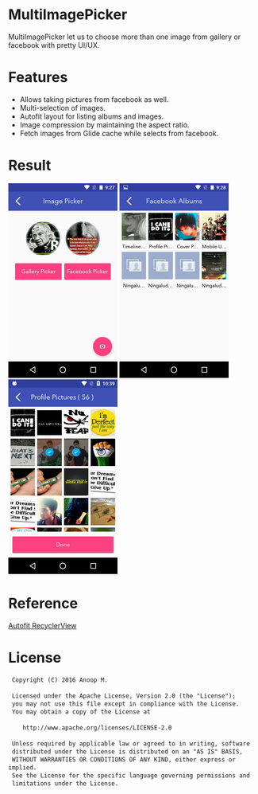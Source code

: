 MultiImagePicker
===========

MultiImagePicker let us to choose more than one image from gallery or facebook with pretty UI/UX.

Features
==========

* Allows taking pictures from facebook as well.
* Multi-selection of images.
* Autofit layout for listing albums and images.
* Image compression by maintaining the aspect ratio.
* Fetch images from Glide cache while selects from facebook.

Result
==========

![Welcome UI](https://github.com/anoopmaddasseri/MultiImagePicker/blob/master/screenshots/Screenshot_20160502-092751.png?raw=true ) ![Albums](https://github.com/anoopmaddasseri/MultiImagePicker/blob/master/screenshots/Screenshot_20160502-092812.png?raw=true) ![Images](https://github.com/anoopmaddasseri/MultiImagePicker/blob/master/screenshots/Screenshot_20160502-103942.png?raw=true) 

Reference
=============
[Autofit RecyclerView](https://github.com/chiuki/android-recyclerview)


License
==========
```
 Copyright (C) 2016 Anoop M.
 
 Licensed under the Apache License, Version 2.0 (the "License");
 you may not use this file except in compliance with the License.
 You may obtain a copy of the License at
 
    http://www.apache.org/licenses/LICENSE-2.0
 
 Unless required by applicable law or agreed to in writing, software
 distributed under the License is distributed on an "AS IS" BASIS,
 WITHOUT WARRANTIES OR CONDITIONS OF ANY KIND, either express or implied.
 See the License for the specific language governing permissions and
 limitations under the License.
 ```
 

